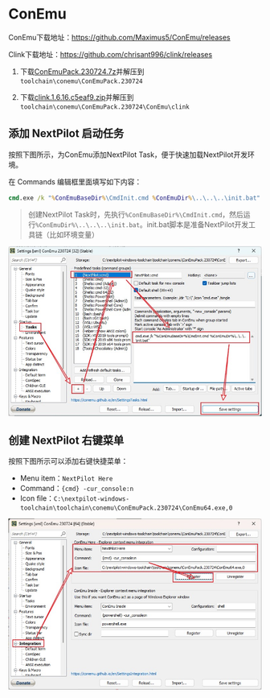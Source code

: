 # ConEmu

ConEmu下载地址：<https://github.com/Maximus5/ConEmu/releases>

Clink下载地址：<https://github.com/chrisant996/clink/releases>

1. 下载[ConEmuPack.230724.7z](https://github.com/Maximus5/ConEmu/releases/download/v23.07.24/ConEmuPack.230724.7z)并解压到`toolchain\conemu\ConEmuPack.230724`

2. 下载[clink.1.6.16.c5eaf9.zip](https://github.com/chrisant996/clink/releases/download/v1.6.16/clink.1.6.16.c5eaf9.zip)并解压到`toolchain\conemu\ConEmuPack.230724\ConEmu\clink`

## 添加 NextPilot 启动任务

按照下图所示，为ConEmu添加NextPilot Task，便于快速加载NextPilot开发环境。

在 Commands 编辑框里面填写如下内容：

```bat
cmd.exe /k "%ConEmuBaseDir%\CmdInit.cmd %ConEmuDir%\..\..\..\init.bat"
```

> 创建NextPilot Task时，先执行`%ConEmuBaseDir%\CmdInit.cmd`，然后运行`%ConEmuDir%\..\..\..\init.bat`。init.bat脚本是准备NextPilot开发工具链（比如环境变量）

![](./add-nextpilot-toolchain-task.jpg)

## 创建 NextPilot 右键菜单

按照下图所示可以添加右键快捷菜单：

- Menu item：`NextPilot Here`
- Command：`{cmd} -cur_console:n`
- Icon file：`C:\nextpilot-windows-toolchain\toolchain\conemu\ConEmuPack.230724\ConEmu64.exe,0`

![](./add-to-contex-menu.jpg)
